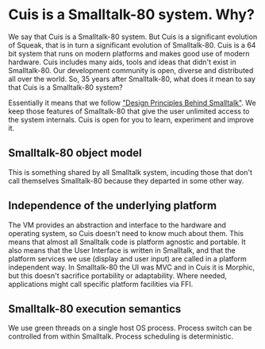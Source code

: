 # Cuis is a Smalltalk-80 system. Why? #

We say that Cuis is a Smalltalk-80 system. But Cuis is a significant evolution of Squeak, that is in turn a significant evolution of Smalltalk-80. Cuis is a 64 bit system that runs on modern platforms and makes good use of modern hardware. Cuis includes many aids, tools and ideas that didn't exist in Smalltalk-80. Our development community is open, diverse and distributed all over the world. So, 35 years after Smalltalk-80, what does it mean to say that Cuis is a Smalltalk-80 system?  

Essentially it means that we follow ["Design Principles Behind Smalltalk"](http://www.cs.virginia.edu/~evans/cs655/readings/smalltalk.html). We keep those features of Smalltalk-80 that give the user unlimited access to the system internals. Cuis is open for you to learn, experiment and improve it.  

## Smalltalk-80 object model ##
This is something shared by all Smalltalk system, incuding those that don't call themselves Smalltalk-80 because they departed in some other way.

## Independence of the underlying platform ##
The VM provides an abstraction and interface to the hardware and operating system, so Cuis doesn't need to know much about them. This means that almost all Smalltalk code is platform agnostic and portable. It also means that the User Interface is written in Smalltalk, and that the platform services we use (display and user input) are called in a platform independent way. In Smalltalk-80 the UI was MVC and in Cuis it is Morphic, but this doesn't sacrifice portability or adaptability. Where needed, applications might call specific platform facilities via FFI.

## Smalltalk-80 execution semantics ##
We use green threads on a single host OS process. Process switch can be controlled from within Smalltalk. Process scheduling is deterministic.
